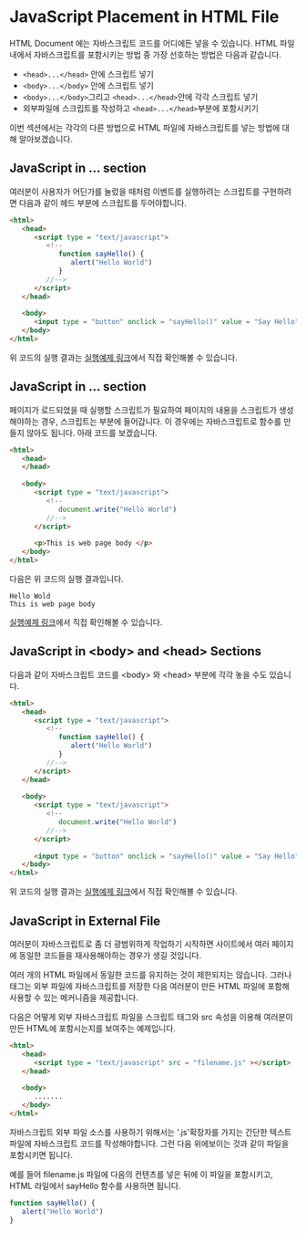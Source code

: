 # JavaScript Placement in HTML File
HTML Document 에는 자바스크립트 코드를 어디에든 넣을 수 있습니다. HTML 파일 내에서 자바스크립트를 포함시키는 방법 중 가장 선호하는 방법은 다음과 같습니다.

* `<head>...</head>` 안에 스크립트 넣기
* `<body>...</body>` 안에 스크립트 넣기
*  `<body>...</body>`그리고 `<head>...</head>`안에 각각 스크립트 넣기
* 외부파일에 스크립트를 작성하고 `<head>...</head>`부분에 포함시키기

이번 섹션에서는 각각의 다른 방법으로 HTML 파일에 자바스크립트를 넣는 방법에 대해 알아보겠습니다.

## JavaScript in <head>...</head> section
여러분이 사용자가 어딘가를 눌렀을 때처럼 이벤트를 실행하려는 스크립트를 구현하려면 다음과 같이 헤드 부분에 스크립트를 두어야합니다.

```html
<html>
   <head>      
      <script type = "text/javascript">
         <!--
            function sayHello() {
               alert("Hello World")
            }
         //-->
      </script>     
   </head>
   
   <body>
      <input type = "button" onclick = "sayHello()" value = "Say Hello" />
   </body>  
</html>
```

위 코드의 실행 결과는 [실행예제 링크](https://www.tutorialspoint.com/online_javascript_editor.php)에서 직접 확인해볼 수 있습니다.

## JavaScript in <body>...</body> section
페이지가 로드되었을 때 실행할 스크립트가 필요하여 페이지의 내용을 스크립트가 생성해야하는 경우, 스크립트는 <body> 부분에 들어갑니다. 이 경우에는 자바스크립트로 함수를 만들지 않아도 됩니다. 아래 코드를 보겠습니다.

```html
<html>
   <head>
   </head>
   
   <body>
      <script type = "text/javascript">
         <!--
            document.write("Hello World")
         //-->
      </script>
      
      <p>This is web page body </p>
   </body>
</html>
```

다음은 위 코드의 실행 결과입니다.
```
Hello Wold
This is web page body
```

[실행예제 링크](https://www.tutorialspoint.com/online_javascript_editor.php)에서 직접 확인해볼 수 있습니다.

## JavaScript in \<body> and \<head> Sections
다음과 같이 자바스크립트 코드를 \<body> 와 \<head> 부분에 각각 놓을 수도 있습니다.

```html
<html>
   <head>
      <script type = "text/javascript">
         <!--
            function sayHello() {
               alert("Hello World")
            }
         //-->
      </script>
   </head>
   
   <body>
      <script type = "text/javascript">
         <!--
            document.write("Hello World")
         //-->
      </script>
      
      <input type = "button" onclick = "sayHello()" value = "Say Hello" />
   </body>
</html>
```

위 코드의 실행 결과는 [실행예제 링크](https://www.tutorialspoint.com/online_javascript_editor.php)에서 직접 확인해볼 수 있습니다.

## JavaScript in External File
여러분이 자바스크립트로 좀 더 광범위하게 작업하기 시작하면 사이트에서 여러 페이지에 동일한 코드들을 재사용해야하는 경우가 생길 것입니다.

여러 개의 HTML 파일에서 동일한 코드를 유지하는 것이 제한되지는 않습니다. 그러나 <script></script> 태그는 외부 파일에 자바스크립트를 저장한 다음 여러분이 만든 HTML 파일에 포함해 사용할 수 있는 메커니즘을 제공합니다.

다음은 어떻게 외부 자바스크립트 파일을 스크립트 태그와  src  속성을 이용해 여러분이 만든 HTML에 포함시는지를 보여주는 예제입니다.

```html
<html>
   <head>
      <script type = "text/javascript" src = "filename.js" ></script>
   </head>
   
   <body>
      .......
   </body>
</html>
```

자바스크립트 외부 파일 소스를 사용하기 위해서는 '.js'확장자를 가지는 간단한 텍스트 파일에 자바스크립트 코드를 작성해야합니다. 그런 다음 위에보이는 것과 같이 파일을 포함시키면 됩니다.

예를 들어 filename.js 파일에 다음의 컨텐츠를 넣은 뒤에 이 파일을 포함시키고, HTML 라일에서 sayHello 함수를 사용하면 됩니다.
```javascript
function sayHello() {
   alert("Hello World")
}
```
